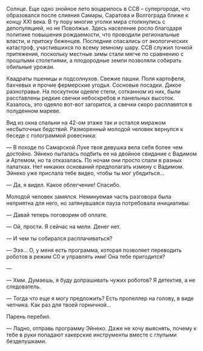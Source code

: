 Солнце. Еще одно знойное лето воцарилось в ССВ – супергороде, что образовался после слияния Самары, Саратова и Волгограда ближе к концу XXI века. В ту пору многие уголки мира столкнулись с депопуляцией, но не Поволжье. Здесь население росло благодаря политике повышения рождаемости, что проводили региональные власти, и притоку беженцев. Последние спасались от экологических катастроф, участившихся по всему земному шару. ССВ служил точкой притяжения, поскольку местные зимы стали мягче по сравнению с прошлыми столетиями, а плодородные земли позволяли собирать обильные урожаи.

Квадраты пшеницы и подсолнухов. Свежие пашни. Поля картофеля, бахчевых и прочие фермерские угодья. Сосновые посадки. Дикое разнотравье. На лоскутном одеяле степи, сотканном из них, были расставлены редкие свечки небоскребов и панельных высоток. Казалось, это одеяло вот-вот загорится, а свечки скоро расплавятся в полуденном мареве.

Вид из окна спальни на 42-ом этаже так и остался миражом несбыточных бедствий. Разморенный молодой человек вернулся к беседе с голограммой ровесника:

— В походе по Самарской Луке твоя девушка вела себя более чем достойно. Эйнеко пыталась подбить ее на двойное свидание с Вадимом и Артемом, но та отказалась. По ночам они просто спали в разных палатках. Нет никаких оснований предполагать измену с Вадимом. Эйнеко уже прислала тебе видео, чтобы ты мог убедиться...

— Да, я видел. Какое облегчение! Спасибо.

Молодой человек замялся. Неминуемая часть разговора была неприятна для него, но затянувшаяся пауза потребовала инициативы:

— Давай теперь поговорим об оплате.

— Ой, прости. Я сейчас на мели. Денег нет.

— И чем ты собирался расплачиваться?

— Эээ... О, у меня есть программа, которая позволяет переводить роботов в режим С0 и управлять ими! Она тебе пригодится?

— 

— Хмм. Думаешь, я буду допрашивать чужих роботов? Я детектив, а не следователь.

— Тогда что еще я могу предложить? Есть пропеллер на голову, в виде чепчика. Как раз для твоей горничной...

Парень перебил.

— Ладно, отправь программу Эйнеко. Даже не хочу выяснять, почему к тебе в руки попадают хакерские инструменты вместе с глупыми безделушками.


